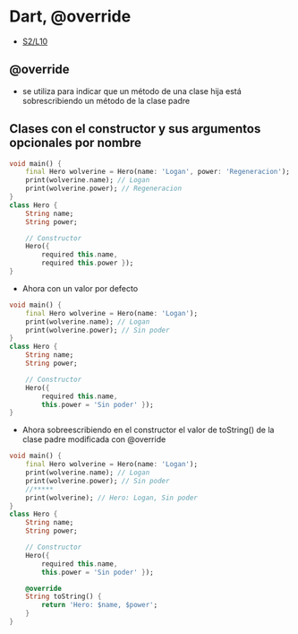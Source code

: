 Dart, @override
=========================

- [S2/L10](https://www.youtube.com/watch?v=HGZ28wAYN8c&list=PLCKuOXG0bPi0sIn-nDsi7ma9OV6MEMkxj&index=16)

## @override

- se utiliza para indicar que un método de una clase hija está sobrescribiendo un método de la clase padre

## Clases con el constructor y sus argumentos opcionales por nombre

```dart
void main() {
    final Hero wolverine = Hero(name: 'Logan', power: 'Regeneracion');
    print(wolverine.name); // Logan
    print(wolverine.power); // Regeneracion
}
class Hero {
    String name;
    String power;

    // Constructor
    Hero({ 
        required this.name, 
        required this.power });
}
```

- Ahora con un valor por defecto

```dart
void main() {
    final Hero wolverine = Hero(name: 'Logan');
    print(wolverine.name); // Logan
    print(wolverine.power); // Sin poder
}
class Hero {
    String name;
    String power;

    // Constructor
    Hero({ 
        required this.name, 
        this.power = 'Sin poder' });
}
```

- Ahora sobreescribiendo en el constructor el valor de toString() de la clase padre modificada con @override

```dart
void main() {
    final Hero wolverine = Hero(name: 'Logan');
    print(wolverine.name); // Logan
    print(wolverine.power); // Sin poder
    //*****
    print(wolverine); // Hero: Logan, Sin poder
}   
class Hero {
    String name;
    String power;

    // Constructor
    Hero({ 
        required this.name, 
        this.power = 'Sin poder' });

    @override
    String toString() {
        return 'Hero: $name, $power';
    }
}
```